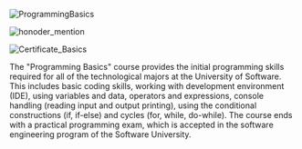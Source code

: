 ![ProgrammingBasics](https://user-images.githubusercontent.com/100354136/170648188-f8c7fd66-725f-4c8d-aa3f-05f600c41a61.jpg)

![honoder_mention](https://user-images.githubusercontent.com/100354136/170648858-97bdff20-fbaf-43ab-b22d-b236fffad8f4.jpg)

![Certificate_Basics](https://user-images.githubusercontent.com/100354136/170647585-8085ee1f-8afe-4560-ba06-42d59a3362d3.jpg)

The "Programming Basics" course provides the initial programming skills required for all of the technological majors at the University of Software. This includes basic coding skills, working with development environment (IDE), using variables and data, operators and expressions, console handling (reading input and output printing), using the conditional constructions (if, if-else) and cycles (for, while, do-while). The course ends with a practical programming exam, which is accepted in the software engineering program of the Software University.
